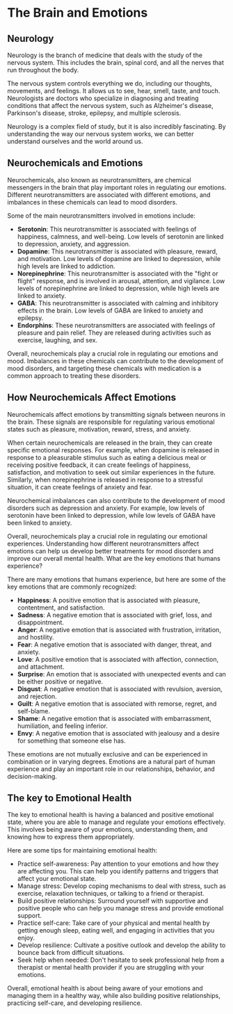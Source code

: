 # The Brain and Emotions

## Neurology

Neurology is the branch of medicine that deals with the study of the nervous system. This includes
the brain, spinal cord, and all the nerves that run throughout the body.

The nervous system controls everything we do, including our thoughts, movements, and feelings. It
allows us to see, hear, smell, taste, and touch. Neurologists are doctors who specialize in
diagnosing and treating conditions that affect the nervous system, such as Alzheimer's disease,
Parkinson's disease, stroke, epilepsy, and multiple sclerosis.

Neurology is a complex field of study, but it is also incredibly fascinating. By understanding the
way our nervous system works, we can better understand ourselves and the world around us.


## Neurochemicals and Emotions

Neurochemicals, also known as neurotransmitters, are chemical messengers in the brain that play
important roles in regulating our emotions. Different neurotransmitters are associated with
different emotions, and imbalances in these chemicals can lead to mood disorders.

Some of the main neurotransmitters involved in emotions include:

* **Serotonin**: This neurotransmitter is associated with feelings of happiness, calmness, and well-being. Low levels of serotonin are linked to depression, anxiety, and aggression.
* **Dopamine**: This neurotransmitter is associated with pleasure, reward, and motivation. Low levels of dopamine are linked to depression, while high levels are linked to addiction.
* **Norepinephrine**: This neurotransmitter is associated with the "fight or flight" response, and is involved in arousal, attention, and vigilance. Low levels of norepinephrine are linked to depression, while high levels are linked to anxiety.
* **GABA**: This neurotransmitter is associated with calming and inhibitory effects in the brain. Low levels of GABA are linked to anxiety and epilepsy.
* **Endorphins**: These neurotransmitters are associated with feelings of pleasure and pain relief. They are released during activities such as exercise, laughing, and sex.

Overall, neurochemicals play a crucial role in regulating our emotions and mood. Imbalances in these
chemicals can contribute to the development of mood disorders, and targeting these chemicals with
medication is a common approach to treating these disorders.


## How Neurochemicals Affect Emotions

Neurochemicals affect emotions by transmitting signals between neurons in the brain. These signals
are responsible for regulating various emotional states such as pleasure, motivation, reward,
stress, and anxiety.

When certain neurochemicals are released in the brain, they can create specific emotional responses.
For example, when dopamine is released in response to a pleasurable stimulus such as eating a
delicious meal or receiving positive feedback, it can create feelings of happiness, satisfaction,
and motivation to seek out similar experiences in the future. Similarly, when norepinephrine is
released in response to a stressful situation, it can create feelings of anxiety and fear.

Neurochemical imbalances can also contribute to the development of mood disorders such as depression
and anxiety. For example, low levels of serotonin have been linked to depression, while low levels
of GABA have been linked to anxiety.

Overall, neurochemicals play a crucial role in regulating our emotional experiences. Understanding
how different neurotransmitters affect emotions can help us develop better treatments for mood
disorders and improve our overall mental health. What are the key emotions that humans experience?

There are many emotions that humans experience, but here are some of the key emotions that are
commonly recognized:

* **Happiness**: A positive emotion that is associated with pleasure, contentment, and satisfaction.
* **Sadness**: A negative emotion that is associated with grief, loss, and disappointment.
* **Anger**: A negative emotion that is associated with frustration, irritation, and hostility.
* **Fear**: A negative emotion that is associated with danger, threat, and anxiety.
* **Love**: A positive emotion that is associated with affection, connection, and attachment.
* **Surprise**: An emotion that is associated with unexpected events and can be either positive or negative.
* **Disgust**: A negative emotion that is associated with revulsion, aversion, and rejection.
* **Guilt**: A negative emotion that is associated with remorse, regret, and self-blame.
* **Shame**: A negative emotion that is associated with embarrassment, humiliation, and feeling inferior.
* **Envy**: A negative emotion that is associated with jealousy and a desire for something that someone else has.

These emotions are not mutually exclusive and can be experienced in combination or in varying
degrees. Emotions are a natural part of human experience and play an important role in our
relationships, behavior, and decision-making.


## The key to Emotional Health

The key to emotional health is having a balanced and positive emotional state, where you are able to
manage and regulate your emotions effectively. This involves being aware of your emotions,
understanding them, and knowing how to express them appropriately.

Here are some tips for maintaining emotional health:

* Practice self-awareness: Pay attention to your emotions and how they are affecting you. This can help you identify patterns and triggers that affect your emotional state.
* Manage stress: Develop coping mechanisms to deal with stress, such as exercise, relaxation techniques, or talking to a friend or therapist.
* Build positive relationships: Surround yourself with supportive and positive people who can help you manage stress and provide emotional support.
* Practice self-care: Take care of your physical and mental health by getting enough sleep, eating well, and engaging in activities that you enjoy.
* Develop resilience: Cultivate a positive outlook and develop the ability to bounce back from difficult situations.
* Seek help when needed: Don't hesitate to seek professional help from a therapist or mental health provider if you are struggling with your emotions.

Overall, emotional health is about being aware of your emotions and managing them in a healthy way,
while also building positive relationships, practicing self-care, and developing resilience.

